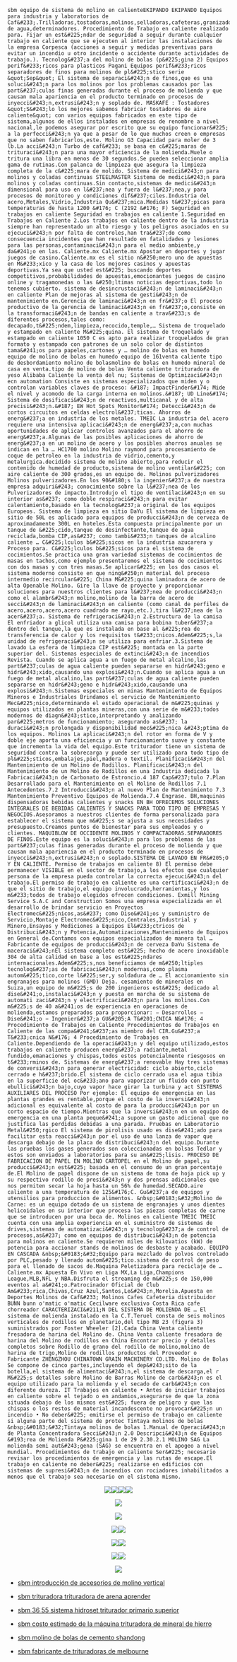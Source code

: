
```
sbm equipo de sistema de molino en calienteEKIPANDO EKIPANDO Equipos para industria y laboratorios de Caf&#233;.Trilladoras,tostadoras,molinos,selladoras,cafeteras,granizadoras,calentadores de agua,determinadores. Procedimiento de Trabajo en caliente realizado para. Fijar un est&#225;ndar de seguridad a seguir durante cualquier trabajo en caliente que se ejecuten al interior las instalaciones de la empresa Corpesca (acciones a seguir y medidas preventivas para evitar un incendio u otro incidente o accidente durante actividades de trabajo.). Tecnolog&#237;a del molino de bolas (p&#225;gina 2) Equipos perif&#233;ricos para plasticos Pagani Equipos perif&#233;ricos separadores de finos para molinos de pl&#225;stico serie &quot;Sep&quot; El sistema de separaci&#243;n de finos,que es una soluci&#243;n para los molinos por los problemas causados por las part&#237;culas finas generadas durante el proceso de molienda y que causan mala apariencia en el producto terminado en procesos de inyecci&#243;n,extrusi&#243;n y soplado de. MASKAFE : Tostadores &quot;S&#243;lo los mejores sabemos fabricar tostadores de aire caliente&quot; con varios equipos fabricados en este tipo de sistema,algunos de ellos instalados en empresas de renombre a nivel nacional,le podemos asegurar por escrito que su equipo funcionar&#225; a la perfecci&#243;n ya que a pesar de lo que muchos creen o empresas que no saben fabricarlos,este. Molino G3 Capacidad para moler de 3 lb.La acci&#243;n Turbo de caf&#233; se basa en c&#225;maras de trituraci&#243;n para una mayor eficiencia de la molienda.Muele o tritura una libra en menos de 30 segundos.Se pueden seleccionar amplia gama de rutinas.Con palanca de limpieza que asegura la limpieza completa de la c&#225;mara de molido. Sistema de medici&#243;n para molinos y coladas continuas STEELMASTER Sistema de medici&#243;n para molinos y coladas continuas.Sin contacto,sistemas de medici&#243;n dimensional para uso en l&#237;nea y fuera de l&#237;nea,y para procesos de monitoreo y condiciones dif&#237;ciles.Industria del acero,Metales,Vidrio,Industria Qu&#237;mica.Medidas t&#237;picas para temperaturas de hasta 1200 &#176; C (2192 &#176; F) Seguridad en trabajos en caliente Seguridad en trabajos en caliente 1.Seguridad en Trabajos en Caliente 2.Los trabajos en caliente dentro de la industria siempre han representado un alto riesgo y los peligros asociados en su ejecuci&#243;n por falta de controles,han tra&#237;do como consecuencia incidentes que han resultado en fatalidades y lesiones para las personas,contaminaci&#243;n para el medio ambiente,y da&#241;o en las. Caliente.mx Caliente.mx Apostar en deportes y jugar juegos de casino.Caliente.mx es el sitio n&#250;mero uno de apuestas en M&#233;xico y la casa de los mejores casinos y apuestas deportivas.Ya sea que usted est&#225; buscando deportes competitivos,probabilidades de apuestas,emocionantes juegos de casino online y tragamonedas o las &#250;ltimas noticias deportivas,todo lo tenemos cubierto. sistema de desincrustaci&#243;n de laminaci&#243;n en caliente Plan de mejoras al sistema de gesti&#243;n de mantenimiento en.Gerencia de laminaci&#243;n en fr&#237;o El proceso productivo de la gerencia de laminaci&#243;n en fr&#237;o,consiste en la transformaci&#243;n de bandas en caliente a trav&#233;s de diferentes procesos,tales como: decapado,t&#225;ndem,limpieza,recocido,temple,… Sistema de troquelado y estampado en caliente M&#225;quina. El sistema de troquelado y estampado en caliente 1050 C es apto para realizar troquelados de gran formato y estampado con patrones de un solo color de distintos tama&#241;os para papeles,cartones y … molino de bolas en humedo equipo de molino de bolas en humedo equipo de 161venta caliente tipo de desbordamiento molino de bolasmolino de bolas en humedo mineral de casa en venta.tipo de molino de bolas Venta caliente trituradora de yeso Alibaba Caliente la venta del nu; Sistemas de Optimizaci&#243;n ecn automation Consiste en sistemas especializados que miden y o controlan variables claves de proceso: &#187; ImpactFinder&#174; Mide el nivel y acomodo de la carga interna en molinos.&#187; UD Line&#174; Sistema de dosificaci&#243;n de reactivos,multicanal y de alta precisi&#243;n.&#187; EW Hot Spots Monitor&#174; Detecci&#243;n de cortos circuitos en celdas electrol&#237;ticas. Ahorros de energ&#237;a en industria de los metales. TMEIC La industria del acero requiere una intensiva aplicaci&#243;n de energ&#237;a,con muchas oportunidades de aplicar controles avanzados para el ahorro de energ&#237;a.Algunas de las posibles aplicaciones de ahorro de energ&#237;a en un molino de acero y los posibles ahorros anuales se indican en la … HC1700 molino Molino raymond para procesamiento de coque de petroleo en la industria de vidrio,cemento,y metalurgica.decidido sistema de molino abierto,para reducir el contenido de humedad de producto,sistema de molino ventilar&#225; con aire caliente de 300 grados,es un equipo de. Molinos pulverizadores Molinos pulverizadores.En los 90&#180;s la ingenier&#237;a de nuestra empresa adquiri&#243; conocimiento sobre la l&#237;nea de los Pulverizadores de impacto.Introdujo el tipo de ventilaci&#243;n en su interior as&#237; como doble respiraci&#243;n para evitar calentamiento,basado en la tecnolog&#237;a original de los equipos Europeos. Sistema de limpieza en sitio DaYu El sistema de limpieza en sitio de 50L es aplicado para equipos de producci&#243;n de cerveza de aproximadamente 300L en hoteles.Esta compuesta principalmente por un tanque de &#225;cido,tanque de desinfectante,tanque de agua reciclada,bomba CIP,as&#237; como tambi&#233;n tanques de alcalino caliente … C&#225;lculos b&#225;sicos en la industria azucarera y Proceso para. C&#225;lculos b&#225;sicos para el sistema de cocimientos.Se practica una gran variedad sistemas de cocimientos de masas en tachos,como ejemplo presentaremos el sistema de cocimientos con dos masas y con tres masas.Se aplicar&#225; en los dos casos el sistema moderno consiste en que ning&#250;n material del proceso intermedio recircular&#225; China M&#225;quina laminadora de acero de alta Openable Molino. Gire la llave de proyecto y proporcionar soluciones para nuestros clientes para l&#237;nea de producci&#243;n como el alambr&#243;n molino,molino de la barra de acero de secci&#243;n de laminaci&#243;n en caliente (como canal de perfiles de acero,acero,acero,acero cuadrado me rayo,etc.),tira l&#237;nea de la acer&#237;a. Sistema de refrigeraci&#243;n 2.Estructura de la camisa El enfriador a glicol utiliza una camisa para bobina tuber&#237;a dentro del tanque,la que es instalada en base al &#225;rea de transferencia de calor y los requisitos t&#233;cnicos.Adem&#225;s,la unidad de refrigeraci&#243;n se utiliza para enfriar.3.Sistema de lavado La esfera de limpieza CIP est&#225; montada en la parte superior del. Sistemas especiales de extinci&#243;n de incendios Revista. Cuando se aplica agua a un fuego de metal alcalino,las part&#237;culas de agua caliente pueden separarse en hidr&#243;geno e hidr&#243;xido,causando una explosi&#243;n.Cuando se aplica agua a un fuego de metal alcalino,las part&#237;culas de agua caliente pueden separarse en hidr&#243;geno e hidr&#243;xido,causando una explosi&#243;n.Sistemas especiales en minas Mantenimiento de Equipos Mineros e Industriales Brindamos el servicio de Mantenimiento Mec&#225;nico,determinando el estado operacional de m&#225;quinas y equipos utilizados en plantas mineras,con una serie de m&#233;todos modernos de diagn&#243;stico,interpretando y analizando par&#225;metros de funcionamiento; asegurando as&#237; la duraci&#243;n prolongada y disponibilidad mec&#225;nica &#243;ptima de los equipos. Molinos La aplicaci&#243;n del rotor en forma de V y doble eje aporta una eficiencia y un funcionamiento suave y constante que incrementa la vida del equipo.Este triturador tiene un sistema de seguridad contra la sobrecarga y puede ser utilizado para todo tipo de pl&#225;sticos,embalajes,piel,madera o textil. Planificaci&#243;n del Mantenimiento de un Molino de Rodillos. Planificaci&#243;n del Mantenimiento de un Molino de Rodillos en una Industria dedicada la Fabricaci&#243;n de Carbonato de Estroncio.4 187 Cap&#237;tulo 7.Plan Desarrollado para el Mantenimiento en el Molino de Rodillos 7.1 Antecedentes.7.2 Introducci&#243;n al nuevo Plan de Mantenimiento 7.3 Mantenimiento Preventivo Equipos de Molienda.7.4 Engrase. BH,maquinas dispensadoras bebidas calientes y snacks EN BH OFRECEMOS SOLUCIONES INTEGRALES DE BEBIDAS CALIENTES Y SNACKS PARA TODO TIPO DE EMPRESAS Y NEGOCIOS.Asesoramos a nuestros clientes de forma personalizada para establecer el sistema que m&#225;s se ajusta a sus necesidades y presupuesto.Creamos puntos de bienestar para sus empleados y o clientes. MAQUIBLOW DE OCCIDENTE MOLINOS Y COMPACTADORAS.SEPARADORES DE FINOS.Este equipo es la soluci&#243;n para los problemas de las part&#237;culas finas generadas durante el proceso de molienda y que causan mala apariencia en el producto terminado en procesos de inyecci&#243;n,extrusi&#243;n o soplado.SISTEMA DE LAVADO EN FR&#205;O Y EN CALIENTE. Permiso de trabajos en caliente 8) El permiso debe permanecer VISIBLE en el sector de trabajo,a los efectos que cualquier persona de la empresa pueda controlar la correcta ejecuci&#243;n del trabajo.El permiso de trabajo en caliente es una certificaci&#243;n de que el sitio de trabajo,el equipo involucrado,herramientas,y los m&#233;todos de trabajo elegidos ofrecen condiciones. Exmill Mining Service S.A.C and Construction Somos una empresa especializada en el desarrollo de brindar servicio en Proyectos Electromec&#225;nicos,as&#237; como Dise&#241;os y suministro de Servicio,Montaje Electromec&#225;nico,Centrales,Industrial y Minero,Ensayos y Mediciones a Equipos El&#233;ctricos de Distribuci&#243;n y Potencia,Automatizaciones,Mantenimiento de Equipos en General de.Contamos con equipos especializados de manera tal … Fabricante de equipos de producci&#243;n de cerveza DaYu Sistema de maceraci&#243;nEl sistema completo est&#225; hecho de acero inoxidable 304 de alta calidad en base a los est&#225;ndares internacionales.Adem&#225;s,nos beneficiamos de m&#250;ltiples tecnolog&#237;as de fabricaci&#243;n modernas,como plasma autom&#225;tico,corte l&#225;ser,y soldadura de … El accionamiento sin engranajes para molinos (GMD) Deja. cesamiento de minerales en Suiza,un equipo de m&#225;s de 200 ingenieros est&#225; dedicado al dise&#241;o,instalaci&#243;n y puesta en marcha de su sistema de automati zaci&#243;n y electrificaci&#243;n para los molinos.Con m&#225;s de 40 a&#241;os de experiencia en operaciones de molienda,estamos preparados para proporcionar: − Desarrollos − Dise&#241;o − Ingenier&#237;a GU&#205;A T&#201;CNICA N&#176; 4 Procedimiento de Trabajos en Caliente Procedimientos de Trabajos en Caliente de las compa&#241;&#237;as miembro del CIR.Gu&#237;a T&#233;cnica N&#176; 4 Procedimiento de Trabajos en Caliente.Dependiendo de la operaci&#243;n y del equipo utilizado,estos trabajos en caliente producen energ&#237;a radiante,metal fundido,emanaciones y chispas,todos estos potencialmente riesgosos en t&#233;rminos de. Sistemas de energ&#237;a renovable Hay tres sistemas de conversi&#243;n para generar electricidad: ciclo abierto,ciclo cerrado e h&#237;brido.El sistema de ciclo cerrado usa el agua tibia en la superficie del oc&#233;ano para vaporizar un fluido con punto ebullici&#243;n bajo,cuyo vapor hace girar la turbina y act SISTEMAS AUXILIARES DEL PROCESO Por ejemplo: El equipo de emergencia en las plantas grandes es rentable,porque el costo de la inversi&#243;n adicional es equivalente al costo de para la producci&#243;n por un corto espacio de tiempo.Mientras que la inversi&#243;n en un equipo de emergencia en una planta peque&#241;a supone un gasto adicional que no justifica las perdidas debidas a una parada. Pruebas en Laboratorio Metal&#250;rgico El sistema de pirolisis usado es dise&#241;ado para facilitar esta reacci&#243;n por el uso de una lanza de vapor que descarga debajo de la placa de distribuci&#243;n del equipo.Durante las pruebas los gases generados son coleccionadas en bolsas Tedlar y estos son enviados a laboratorios para su an&#225;lisis. PROCESO DE FABRICACION DE PAPEL EN MOLINO CARTOPEL en el Molino de papel,su producci&#243;n est&#225; basada en el consumo de un gran porcentaje de.El Molino de papel dispone de un sistema de toma de hoja pick up y su respectivo rodillo de presi&#243;n y dos prensas adicionales que nos permiten secar la hoja hasta un 56% de humedad.SECADO.aire caliente a una temperatura de 125&#176;C. Gu&#237;a de equipos y utensilios para produccion de alimentos. &nbsp;&#0183;&#32;Molino de Carne: es un equipo dotado de un sistema de engranajes y unos dientes helicoidales en su interior que procesa las piezas completas de carne que se introducen por una boca de. Molinos en caliente TMEIC TMEIC cuenta con una amplia experiencia en el suministro de sistemas de drives,sistemas de automatizaci&#243;n y tecnolog&#237;a de control de procesos,as&#237; como en equipos de distribuci&#243;n de potencia para molinos en caliente.Se requieren miles de kilovatios (kW) de potencia para accionar stands de molinos de desbaste y acabado. EQUIPO EN CASCADA &nbsp;&#0183;&#32;Equipo para mezclado de polvos controlado por PLC,pesado y llenado autom&#225;tico.sistema de control de peso para el llenado de sacos de.Maquina Peletizadora para reciclaje de … Caliente.mx Apuesta En Vivo en Liga MX,La Liga,Champions League,MLB,NFL y NBA.Disfruta el streaming de m&#225;s de 150,000 eventos al a&#241;o.Patrocinador Oficial de Club Am&#233;rica,Chivas,Cruz Azul,Santos,Le&#243;n,Morelia.Apuesta en Deportes Molinos de Caf&#233; Molinos Cafes Cafeteria distribuidor BUNN bunn o'matic o'matic Cecilware exclusivo Costa Rica cafe chorreador CARACTERIZACI&#211;N DEL SISTEMA DE MOLIENDA DE … El sistema de molienda instalado en la C.T.Teruel consta de seis molinos verticales de rodillos en planetario,del tipo MB 23 (figura 3) suministrados por Foster Wheeler [2].Cada China Venta caliente fresadora de harina del Molino de. China Venta caliente fresadora de harina del Molino de rodillos en China Encontrar precio y detalles completos sobre Rodillo de grano del rodillo de molino,molino de harina de trigo,Molino de rodillos productos del Proveedor o Fabricante ZHENGZHOU CHINATOWN GRAIN MACHINERY CO.LTD. Molino de Bolas Se compone de cinco partes,incluyendo el dep&#243;sito de la botella,el sistema de alimentaci&#243;n,el sistema de descarga,el r M&#225;s detalles sobre Molino de Barras Molino de carb&#243;n es el equipo utilizado para la molienda y el secado de carb&#243;n con diferente dureza. IT Trabajos en caliente • Antes de iniciar trabajos en caliente sobre el tejado o en andamios,asegurarse de que la zona situada debajo de los mismos est&#225; fuera de peligro y que las chispas o los restos de material incandescente no provocar&#225;n un incendio • No deber&#225; emitirse el permiso de trabajo en caliente si alguna parte del sistema de protec Tintaya molinos de bolas &nbsp;&#0183;&#32;Tintaya molinos de bolas 1.Manual de Operaci&#243;n de Planta Concentradora Secci&#243;n 2.0 Descripci&#243;n de Equipos &#193;rea de Molienda P&#225;gina 1 de 29 2.30.2.1 MOLINO SAG La molienda semi aut&#243;gena (SAG) se encuentra en el apogeo a nivel mundial. Procedimientos de trabajo en caliente Ser&#225; necesario revisar los procedimientos de emergencia y las rutas de escape.El trabajo en caliente no deber&#225; realizarse en edificios con sistemas de supresi&#243;n de incendios con rociadores inhabilitados a menos que el trabajo sea necesario en el sistema mismo. 
```

<div align="center">

<a href="https://es-mill.shibang-china.com/github&k=sbm+equipo+de+sistema+de+molino+en+caliente"><img src="https://static.shibang-china.com/es/mill/index.jpg"></a><a href="https://es-mill.shibang-china.com/materials.htmlgithub&k=sbm+equipo+de+sistema+de+molino+en+caliente"><img src="https://static.shibang-china.com/es/mill/materials.jpg"></a><a href="https://es-mill.shibang-china.com/about.htmlgithub&k=sbm+equipo+de+sistema+de+molino+en+caliente"><img src="https://static.shibang-china.com/es/mill/about.jpg"></a><a href="https://es-mill.shibang-china.com/contact.htmlgithub&k=sbm+equipo+de+sistema+de+molino+en+caliente"><img src="https://static.shibang-china.com/es/mill/contact.jpg"></a>

<a href="https://es-mill.shibang-china.com/github&k=sbm+equipo+de+sistema+de+molino+en+caliente"><img src="https://static.shibang-china.com/es/mill/banner.jpg"></a>

<a href="https://swt.shibang-china.com/github&k=sbm+equipo+de+sistema+de+molino+en+caliente"><img src="https://static.shibang-china.com/es/mill/chat.jpg"></a>

<a href="https://es-mill.shibang-china.com/products/vertical-roller-mill.htmlgithub&k=sbm+equipo+de+sistema+de+molino+en+caliente"><img src="https://static.shibang-china.com/es/mill/vertical.jpg"></a><a href="https://es-mill.shibang-china.com/products/raymond-mill.htmlgithub&k=sbm+equipo+de+sistema+de+molino+en+caliente"><img src="https://static.shibang-china.com/es/mill/raymond.jpg"></a>

<a href="https://es-mill.shibang-china.com/products/ultrafine-grinding-mill.htmlgithub&k=sbm+equipo+de+sistema+de+molino+en+caliente"><img src="https://static.shibang-china.com/es/mill/ultrafine.jpg"></a><a href="https://es-mill.shibang-china.com/products/trapezium-grinding-mill.htmlgithub&k=sbm+equipo+de+sistema+de+molino+en+caliente"><img src="https://static.shibang-china.com/es/mill/trapezium.jpg"></a>

<a href="https://es-mill.shibang-china.com/products/ball-mill.htmlgithub&k=sbm+equipo+de+sistema+de+molino+en+caliente"><img src="https://static.shibang-china.com/es/mill/ball.jpg"></a><a href="https://es-mill.shibang-china.com/products/hammer-mill.htmlgithub&k=sbm+equipo+de+sistema+de+molino+en+caliente"><img src="https://static.shibang-china.com/es/mill/hammer.jpg"></a>

<a href="https://swt.shibang-china.com/github&k=sbm+equipo+de+sistema+de+molino+en+caliente"><img src="https://static.shibang-china.com/es/mill/case.jpg"></a>

</div>


* [sbm introducción de accesorios de molino vertical](sbm%20introducci%C3%B3n%20de%20accesorios%20de%20molino%20vertical.md)

* [sbm trituradora trituradora de arena aprender](sbm%20trituradora%20trituradora%20de%20arena%20aprender.md)

* [sbm 36 55 sistema hidroset triturador primario superior](sbm%2036%2055%20sistema%20hidroset%20triturador%20primario%20superior.md)

* [sbm costo estimado de la máquina trituradora de mineral de hierro](sbm%20costo%20estimado%20de%20la%20m%C3%A1quina%20trituradora%20de%20mineral%20de%20hierro.md)

* [sbm molino de bolas de cemento shandong](sbm%20molino%20de%20bolas%20de%20cemento%20shandong.md)

* [sbm fabricante de trituradoras de melbourne](sbm%20fabricante%20de%20trituradoras%20de%20melbourne.md)